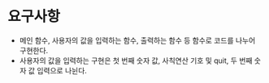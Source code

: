 # 요구사항

* 메인 함수, 사용자의 값을 입력하는 함수, 출력하는 함수 등 함수로 코드를 나누어 구현한다.
* 사용자의 값을 입력하는 구현은 첫 번째 숫자 값, 사칙연산 기호 및 quit, 두 번째 숫자 값 입력으로 나뉜다.